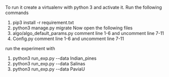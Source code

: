 To run it create a virtualenv with python 3 and activate it.
Run the following commands
1) pip3 install -r requirement.txt
2) python3 manage.py migrate
Now open the following files
1) algo/algo_default_params.py comment line 1-6 and uncomment line 7-11
2) Config.py comment line 1-6 and uncomment line 7-11

run the experiment with 

1) python3 run_exp.py --data Indian_pines
2) python3 run_exp.py --data Salinas
3) python3 run_exp.py --data PaviaU